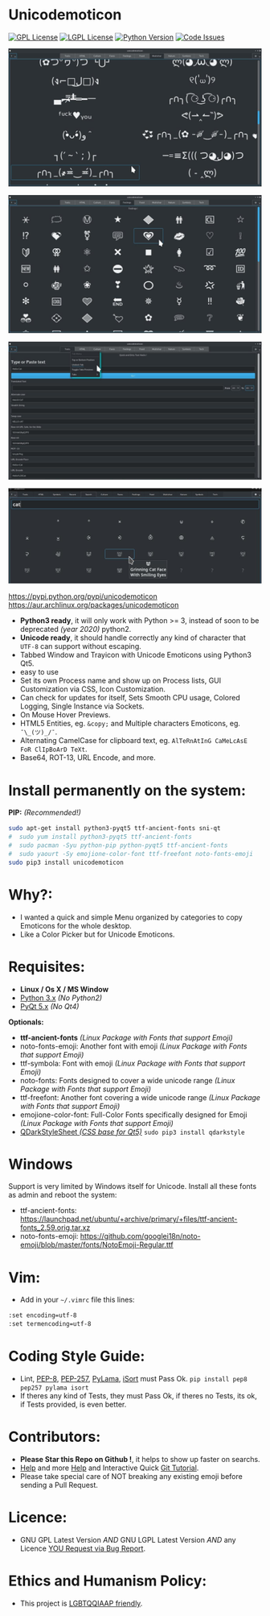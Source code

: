 # Unicodemoticon


[![GPL License](http://img.shields.io/badge/license-GPL-blue.svg?style=plastic)](http://opensource.org/licenses/GPL-3.0) [![LGPL License](http://img.shields.io/badge/license-LGPL-blue.svg?style=plastic)](http://opensource.org/licenses/LGPL-3.0) [![Python Version](https://img.shields.io/badge/Python-3-brightgreen.svg?style=plastic)](http://python.org) [![Code Issues](http://www.quantifiedcode.com/api/v1/project/378c3f56d270475a8dff5660772fc2f9/badge.svg)](http://www.quantifiedcode.com/app/project/378c3f56d270475a8dff5660772fc2f9)

![screenshot](https://raw.githubusercontent.com/juancarlospaco/unicodemoticon/master/temp.jpg "UnicodEmoticon on Linux")


![screenshot](https://raw.githubusercontent.com/juancarlospaco/unicodemoticon/master/temp2.jpg "UnicodEmoticon on Linux")


![screenshot](https://raw.githubusercontent.com/juancarlospaco/unicodemoticon/master/temp3.jpg "UnicodEmoticon on Linux")


![screenshot](https://raw.githubusercontent.com/juancarlospaco/unicodemoticon/master/temp4.jpg "As-you-type Emoji Search")


https://pypi.python.org/pypi/unicodemoticon
https://aur.archlinux.org/packages/unicodemoticon


- **Python3 ready**, it will only work with Python >= 3, instead of soon to be deprecated *(year 2020)* python2.
- **Unicode ready**, it should handle correctly any kind of character that `UTF-8` can support without escaping.
- Tabbed Window and Trayicon with Unicode Emoticons using Python3 Qt5.
- easy to use
- Set its own Process name and show up on Process lists, GUI Customization via CSS, Icon Customization.
- Can check for updates for itself, Sets Smooth CPU usage, Colored Logging, Single Instance via Sockets.
- On Mouse Hover Previews.
- HTML5 Entities, eg. `&copy;` and Multiple characters Emoticons, eg. `¯\_(ツ)_/¯`.
- Alternating CamelCase for clipboard text, eg. `AlTeRnAtInG CaMeLcAsE FoR ClIpBoArD TeXt`.
- Base64, ROT-13, URL Encode, and more.

# Install permanently on the system:

**PIP:** *(Recommended!)*
```bash
sudo apt-get install python3-pyqt5 ttf-ancient-fonts sni-qt
#  sudo yum install python3-pyqt5 ttf-ancient-fonts
#  sudo pacman -Syu python-pip python-pyqt5 ttf-ancient-fonts
#  sudo yaourt -Sy emojione-color-font ttf-freefont noto-fonts-emoji
sudo pip3 install unicodemoticon
```

# Why?:

- I wanted a quick and simple Menu organized by categories to copy Emoticons for the whole desktop.
- Like a Color Picker but for Unicode Emoticons.


# Requisites:

- **Linux / Os X / MS Window**
- [Python 3.x](https://www.python.org "Python Homepage") *(No Python2)*
- [PyQt 5.x](http://www.riverbankcomputing.co.uk/software/pyqt/download5 "PyQt5 Homepage") *(No Qt4)*

**Optionals:**
- **ttf-ancient-fonts** *(Linux Package with Fonts that support Emoji)*
- noto-fonts-emoji: Another font with emoji *(Linux Package with Fonts that support Emoji)*
- ttf-symbola: Font with emoji *(Linux Package with Fonts that support Emoji)*
- noto-fonts: Fonts designed to cover a wide unicode range *(Linux Package with Fonts that support Emoji)*
- ttf-freefont: Another font covering a wide unicode range *(Linux Package with Fonts that support Emoji)*
- emojione-color-font: Full-Color Fonts specifically designed for Emoji *(Linux Package with Fonts that support Emoji)*
- [QDarkStyleSheet *(CSS base for Qt5)*](https://github.com/ColinDuquesnoy/QDarkStyleSheet#qdarkstylesheet) `sudo pip3 install qdarkstyle`


# Windows

Support is very limited by Windows itself for Unicode.
Install all these fonts as admin and reboot the system:

- ttf-ancient-fonts: https://launchpad.net/ubuntu/+archive/primary/+files/ttf-ancient-fonts_2.59.orig.tar.xz
- noto-fonts-emoji: https://github.com/googlei18n/noto-emoji/blob/master/fonts/NotoEmoji-Regular.ttf


# Vim:

- Add in your `~/.vimrc` file this lines:

```bash
:set encoding=utf-8
:set termencoding=utf-8
```


# Coding Style Guide:

- Lint, [PEP-8](https://www.python.org/dev/peps/pep-0008), [PEP-257](https://www.python.org/dev/peps/pep-0257), [PyLama](https://github.com/klen/pylama#-pylama), [iSort](https://github.com/timothycrosley/isort) must Pass Ok. `pip install pep8 pep257 pylama isort`
- If theres any kind of Tests, they must Pass Ok, if theres no Tests, its ok, if Tests provided, is even better.


# Contributors:

- **Please Star this Repo on Github !**, it helps to show up faster on searchs.
- [Help](https://help.github.com/articles/using-pull-requests) and more [Help](https://help.github.com/articles/fork-a-repo) and Interactive Quick [Git Tutorial](https://try.github.io).
- Please take special care of NOT breaking any existing emoji before sending a Pull Request.


# Licence:

- GNU GPL Latest Version *AND* GNU LGPL Latest Version *AND* any Licence [YOU Request via Bug Report](https://github.com/juancarlospaco/unicodemoticon/issues/new).


# Ethics and Humanism Policy:

- This project is [LGBTQQIAAP friendly](http://www.urbandictionary.com/define.php?term=LGBTQQIAAP "Whats LGBTQQIAAP").
